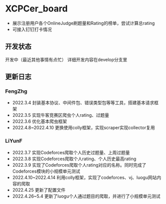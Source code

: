# XCPCer_board
- 展示注册用户各个OnlineJudge刷题量和Rating的榜单，尝试计算总rating
- 可接入钉钉打卡情况





## 开发状态

开发中（最近其他事情有点忙）
详细开发内容在develop分支里


## 更新日志

### FengZhg

- 2022.3.4 封装基本协议、中间件包、错误类型包等等工具，搭建基本请求框架
- 2022.3.5 实现牛客竞赛区爬虫个人rating、过题量
- 2022.3.6 优化基本爬虫框架
- 2022.4.8~2022.4.10 更换使用colly框架，实现scraper实现collector复用



### LiYunF

- 2022.3.7 实现Codeforces爬取个人历史过题量、上周过题量
- 2022.3.8 实现Codeforces爬取个人rating、个人历史最高rating
- 2022.3.9 实现了Codeforces爬取个人rating对应的名称。同时完成了Codeforces模块的小规模单元测试
- 2022.4.10~2022.4.14 利用colly框架，实现了codeforces、vj、luogu网站内容的爬取
- 2022.4.25 更新了配置文件
- 2022.4.26~5.4 更新了luogu个人通过题目的爬取，并进行了小规模单元测试
